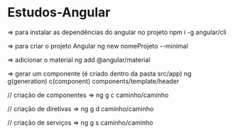 # Estudos-Angular

=> para instalar as dependências do angular no projeto npm i -g angular/cli

=> para criar o projeto Angular ng new nomeProjeto --minimal

=> adicionar o material ng add @angular/material

=> gerar um componente (é criado dentro da pasta src/app) ng g(generation) c(component) components/template/header

// criação de componentes => ng g c caminho/caminho

// criação de diretivas => ng g d caminho/caminho

// criação de serviços => ng g s caminho/caminho
